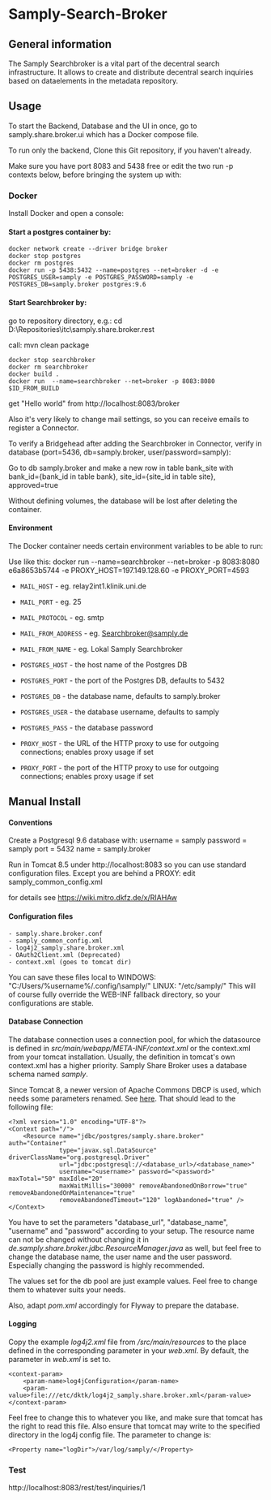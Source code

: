 # Samply-Search-Broker

## General information

The Samply Searchbroker is a vital part of the decentral search infrastructure.
It allows to create and distribute decentral search inquiries based on dataelements in the metadata repository.

## Usage

To start the Backend, Database and the UI in once, go to samply.share.broker.ui which has a Docker compose file.

To run only the backend, 
Clone this Git repository, if you haven't already.

Make sure you have port 8083 and 5438 free or edit the two run -p contexts below, before bringing the system up with:

### Docker
Install Docker and open a console:

#### Start a postgres container by:
```
docker network create --driver bridge broker
docker stop postgres
docker rm postgres
docker run -p 5438:5432 --name=postgres --net=broker -d -e POSTGRES_USER=samply -e POSTGRES_PASSWORD=samply -e POSTGRES_DB=samply.broker postgres:9.6
```

#### Start Searchbroker by:

go to repository directory, e.g.: cd D:\Repositories\itc\samply.share.broker.rest

call: mvn clean package

```
docker stop searchbroker
docker rm searchbroker
docker build .
docker run  --name=searchbroker --net=broker -p 8083:8080 $ID_FROM_BUILD
```
get "Hello world" from http://localhost:8083/broker

Also it's very likely to change mail settings, so you can receive emails to register a Connector.

To verify a Bridgehead after adding the Searchbroker in Connector, verify in database (port=5436, db=samply.broker, user/password=samply):

Go to db samply.broker and make a new row in table bank_site with bank_id={bank_id in table bank}, site_id={site_id in table site}, approved=true

Without defining volumes, the database will be lost after deleting the container.

#### Environment

The Docker container needs certain environment variables to be able to run:

Use like this: docker run  --name=searchbroker --net=broker -p 8083:8080 e6a8653b5744 -e PROXY_HOST=197.149.128.60 -e PROXY_PORT=4593

* `MAIL_HOST` - eg. relay2int1.klinik.uni.de
* `MAIL_PORT` - eg. 25
* `MAIL_PROTOCOL` - eg. smtp
* `MAIL_FROM_ADDRESS` - eg. Searchbroker@samply.de
* `MAIL_FROM_NAME` - eg. Lokal Samply Searchbroker

* `POSTGRES_HOST` - the host name of the Postgres DB
* `POSTGRES_PORT` - the port of the Postgres DB, defaults to 5432
* `POSTGRES_DB` - the database name, defaults to samply.broker
* `POSTGRES_USER` - the database username, defaults to samply
* `POSTGRES_PASS` - the database password

* `PROXY_HOST` - the URL of the HTTP proxy to use for outgoing connections; enables proxy usage if set
* `PROXY_PORT` - the port of the HTTP proxy to use for outgoing connections; enables proxy usage if set


## Manual Install

#### Conventions

Create a Postgresql 9.6 database with:
username = samply
password = samply
port = 5432
name = samply.broker

Run in Tomcat 8.5 under http://localhost:8083 so you can use standard configuration files.
Except you are behind a PROXY: edit samply_common_config.xml

for details see https://wiki.mitro.dkfz.de/x/RIAHAw

#### Configuration files

```
- samply.share.broker.conf
- samply_common_config.xml
- log4j2_samply.share.broker.xml
- OAuth2Client.xml (Deprecated)
- context.xml (goes to tomcat dir)
```

You can save these files local to 
WINDOWS: "C:\/Users/\%username%/\.config/\samply/\"
LINUX: "/etc/samply/"
This will of course fully override the WEB-INF fallback directory, so your configurations are stable.

#### Database Connection

The database connection uses a connection pool, for which the datasource is defined in
 _src/main/webapp/META-INF/context.xml_ or the context.xml from your tomcat installation. Usually, the definition
 in tomcat's own context.xml has a higher priority.
  Samply Share Broker uses a database schema named _samply_.

Since Tomcat 8, a newer version of Apache Commons DBCP is used, which needs some parameters renamed. 
See [here](https://tomcat.apache.org/migration-8.html#Database_Connection_Pooling). That should lead to the following 
file:

```
<?xml version="1.0" encoding="UTF-8"?>
<Context path="/">
    <Resource name="jdbc/postgres/samply.share.broker" auth="Container"
              type="javax.sql.DataSource" driverClassName="org.postgresql.Driver"
              url="jdbc:postgresql://<database_url>/<database_name>"
              username="<username>" password="<password>" maxTotal="50" maxIdle="20"
              maxWaitMillis="30000" removeAbandonedOnBorrow="true" removeAbandonedOnMaintenance="true"
              removeAbandonedTimeout="120" logAbandoned="true" />
</Context>
```

You have to set the parameters "database_url", "database_name", "username" and "password" according to
your setup. The resource name can not be changed without changing it in
 _de.samply.share.broker.jdbc.ResourceManager.java_ as well, but feel free to change the database name,
 the user name and the user password. Especially changing the password is highly recommended.
 
The values set for the db pool are just example values. Feel free to change them to whatever suits your needs. 
 
Also, adapt _pom.xml_ accordingly for Flyway to prepare the database.

#### Logging

Copy the example _log4j2.xml_ file from _/src/main/resources_ to the place defined in the corresponding
parameter in your _web.xml_. By default, the parameter in _web.xml_ is set to.

```
<context-param>
    <param-name>log4jConfiguration</param-name>
    <param-value>file:///etc/dktk/log4j2_samply.share.broker.xml</param-value>
</context-param>
```

Feel free to change this to whatever you like, and make sure that tomcat has the right to read this file. Also ensure
that tomcat may write to the specified directory in the log4j config file. The parameter to change is:

```
<Property name="logDir">/var/log/samply/</Property>
```

### Test

http://localhost:8083/rest/test/inquiries/1



